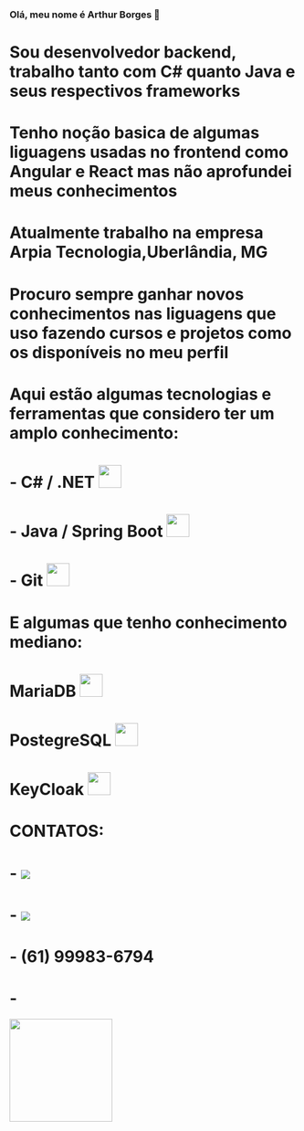 ### Olá, meu nome é Arthur Borges 👋
# Sou desenvolvedor backend, trabalho tanto com C# quanto Java e seus respectivos frameworks
# Tenho noção basica de algumas liguagens usadas no frontend como Angular e React mas não aprofundei meus conhecimentos

# Atualmente trabalho na empresa Arpia Tecnologia,Uberlândia, MG
# Procuro sempre ganhar novos conhecimentos nas liguagens que uso fazendo cursos e projetos como os disponíveis no meu perfil

# Aqui estão algumas tecnologias e ferramentas que considero ter um amplo conhecimento:
# - C# / .NET <img src="https://cdn.jsdelivr.net/gh/devicons/devicon/icons/dotnetcore/dotnetcore-plain.svg" width="40" height="40"/>
# - Java / Spring Boot <img src="https://cdn.jsdelivr.net/gh/devicons/devicon/icons/spring/spring-plain.svg" width="40" height="40"/>          
# - Git <img src="https://cdn.jsdelivr.net/gh/devicons/devicon/icons/git/git-original-wordmark.svg" width="40" height="40"/>
          

# E algumas que tenho conhecimento mediano:
# MariaDB <img src="https://icons8.com.br/icon/nrY6pkbRkJCi/mariadb" width="40" height="40"/>
# PostegreSQL <img src="https://cdn.jsdelivr.net/gh/devicons/devicon/icons/postgresql/postgresql-original-wordmark.svg" width="40" height="40"/>
# KeyCloak <img src="https://iconduck.com/icons/1878/keycloak" width="40" height="40"/>



# CONTATOS:
# - <a href="https://www.linkedin.com/arthurborgesmoura" target="_blank"><img src="https://img.shields.io/badge/-LinkedIn-%230077B5?style=for-the-badge&logo=linkedin&logoColor=white" target="_blank"></a>   
# - <a href = "mailto:arthurbdemoura@gmail.com"><img src="https://img.shields.io/badge/Gmail-D14836?style=for-the-badge&logo=gmail&logoColor=white" target="_blank"></a>
# - (61) 99983-6794


# - <a href="https://github.com/ArthurBorgesDeMoura">
<img height="180em" src="https://github-readme-stats.vercel.app/api/top-langs/?username=seu-usuário-aqui&layout=compact&langs_count=7&theme=dracula"/>
